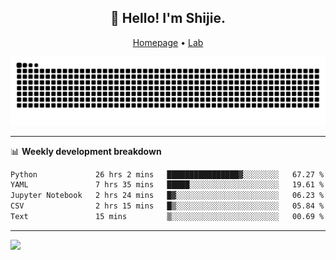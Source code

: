 <h2 align="center">👋 Hello! I'm Shijie.</h2>
<p align="center">
  <a href="https://xu-shi-jie.github.io"> Homepage</a> •
  <a href="https://onoda-lab.jp"> Lab </a>
</p>

![Snake animation](https://github.com/xu-shi-jie/xu-shi-jie/blob/output/github-snake.svg)


-------

📊 **Weekly development breakdown**
<!--START_SECTION:waka-->

```txt
Python             26 hrs 2 mins   ████████████████▓░░░░░░░░   67.27 %
YAML               7 hrs 35 mins   █████░░░░░░░░░░░░░░░░░░░░   19.61 %
Jupyter Notebook   2 hrs 24 mins   █▓░░░░░░░░░░░░░░░░░░░░░░░   06.23 %
CSV                2 hrs 15 mins   █▒░░░░░░░░░░░░░░░░░░░░░░░   05.84 %
Text               15 mins         ▒░░░░░░░░░░░░░░░░░░░░░░░░   00.69 %
```

<!--END_SECTION:waka-->

-------
![](https://komarev.com/ghpvc/?username=xu-shi-jie&style=flat-square&color=blue) 
